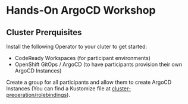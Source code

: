 # Hands-On ArgoCD Workshop

## Cluster Prerquisites

Install the following Operator to your cluter to get started:

* CodeReady Workspaces (for participant environments)
* OpenShift GitOps / ArgoCD (to have participants provision their own ArgoCD Instances)

Create a group for all participants and allow them to create ArgoCD Instances (You can find a Kustomize file at [cluster-preoeration/rolebindings](./cluster-preperation/rolebindings)).

